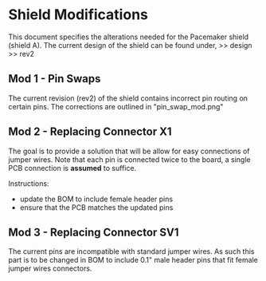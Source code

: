 # Shield Modifications

This document specifies the alterations needed for the Pacemaker shield (shield A). The current design of the shield can be found under,
        >> design >> rev2

## Mod 1 - Pin Swaps

The current revision (rev2) of the shield contains incorrect pin routing on certain pins. The corrections are outlined in "pin_swap_mod.png"

## Mod 2 - Replacing Connector X1

The goal is to provide a solution that will be allow for easy connections of jumper wires.
Note that each pin is connected twice to the board, a single PCB connection is **assumed** to suffice.

Instructions:
- update the BOM to include female header pins 
- ensure that the PCB matches the updated pins

## Mod 3 - Replacing Connector SV1

The current pins are incompatible with standard jumper wires. As such this part is to be changed in BOM to include 0.1" male header pins that fit female jumper wires connectors. 

